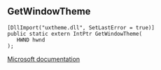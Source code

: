 ## GetWindowTheme

```
[DllImport("uxtheme.dll", SetLastError = true)]
public static extern IntPtr GetWindowTheme(
   HWND hwnd
);
```

[Microsoft documentation](https://docs.microsoft.com/en-us/windows/win32/api/uxtheme/nf-uxtheme-getwindowtheme)
